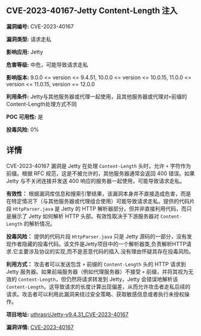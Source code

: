 ## CVE-2023-40167-Jetty Content-Length 注入

**漏洞编号:** CVE-2023-40167

**漏洞类型:** 请求走私

**影响应用:** Jetty

**危害等级:** 中危，可能导致请求走私

**影响版本:** 9.0.0 <= version <= 9.4.51, 10.0.0 <= version <= 10.0.15, 11.0.0 <= version <= 11.0.15, version == 12.0.0

**利用条件:** Jetty与其他服务器或代理一起使用，且其他服务器或代理对`+`前缀的Content-Length处理方式不同

**POC 可用性:** 是

**投毒风险:** 0%

## 详情

CVE-2023-40167 漏洞是 Jetty 在处理 `Content-Length` 头时，允许 `+` 字符作为前缀。根据 RFC 规范，这是不被允许的，其他服务器通常会返回 400 错误。如果 Jetty 与不关闭连接并发送 400 响应的服务器一起使用，可能导致请求走私。

**有效性：**
根据漏洞库信息和搜索引擎结果，该漏洞本身并不直接造成危害，而是在特定情况下（与其他服务器或代理组合使用）可能导致请求走私。提供的代码片段 `HttpParser.java` 是 Jetty 的 HTTP 解析器部分，但并非直接利用代码，而只是展示了 Jetty 如何解析 HTTP 头部。有效性取决于下游服务器对 `Content-Length` 的解析情况。

**投毒风险：**
提供的代码片段 `HttpParser.java` 只是 Jetty 源码的一部分，没有发现作者隐藏的投毒代码。该文件是Jetty项目中的一个解析器类,负责解析HTTP请求.它主要涉及协议的实现,而不是恶意代码的插入.没有理由怀疑其存在投毒风险。

**利用方式：**
攻击者可以发送包含 `+` 前缀的 `Content-Length` 头的 HTTP 请求到 Jetty 服务器。如果前端服务器（例如代理服务器）不接受 `+` 前缀，并将其视为无效的 `Content-Length`，但仍然将请求转发到 Jetty，Jetty 会错误地解析该 `Content-Length`。这导致请求的长度计算出现偏差，从而允许攻击者走私后续的请求。攻击者可以利用此漏洞来绕过安全策略、获取敏感信息或者执行未授权操作。

**项目地址:** [uthrasri/Jetty-v9.4.31_CVE-2023-40167](https://github.com/uthrasri/Jetty-v9.4.31_CVE-2023-40167)

**漏洞详情:** [CVE-2023-40167](https://nvd.nist.gov/vuln/detail/CVE-2023-40167)